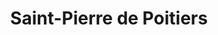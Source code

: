 ---
guid: "e80c59d4abd7"
title: "Saint-Pierre de Poitiers"
latlng: "46.580437, 0.349049"
videoId: "pxahg-t6GMQ" 
---